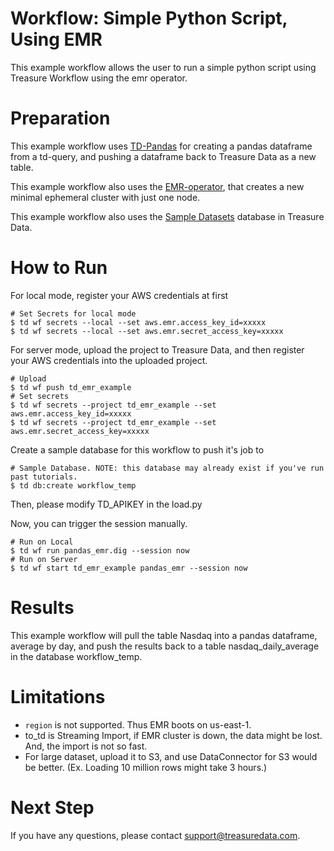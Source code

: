 # Workflow: Simple Python Script, Using EMR

This example workflow allows the user to run a simple python script using Treasure Workflow using the emr operator. 

# Preparation

This example workflow uses [TD-Pandas](https://docs.treasuredata.com/articles/jupyter-pandas) for creating a pandas dataframe from a td-query, and pushing a dataframe back to Treasure Data as a new table.

This example workflow also uses the [EMR-operator](http://docs.digdag.io/operators/emr.html), that creates a new minimal ephemeral cluster with just one node.

This example workflow also uses the [Sample Datasets](https://console.treasuredata.com/app/databases/27777) database in Treasure Data.

# How to Run

For local mode, register your AWS credentials at first

    # Set Secrets for local mode
    $ td wf secrets --local --set aws.emr.access_key_id=xxxxx
    $ td wf secrets --local --set aws.emr.secret_access_key=xxxxx

For server mode, upload the project to Treasure Data, and then register your AWS credentials into the uploaded project.

    # Upload
    $ td wf push td_emr_example
    # Set secrets
    $ td wf secrets --project td_emr_example --set aws.emr.access_key_id=xxxxx
    $ td wf secrets --project td_emr_example --set aws.emr.secret_access_key=xxxxx

Create a sample database for this workflow to push it's job to
	
	# Sample Database. NOTE: this database may already exist if you've run past tutorials.
	$ td db:create workflow_temp

Then, please modify TD_APIKEY in the load.py

Now, you can trigger the session manually.
    
    # Run on Local
    $ td wf run pandas_emr.dig --session now
    # Run on Server
    $ td wf start td_emr_example pandas_emr --session now

# Results

This example workflow will pull the table Nasdaq into a pandas dataframe, average by day, and push the results back to a table nasdaq_daily_average in the database workflow_temp.

# Limitations

- `region` is not supported. Thus EMR boots on us-east-1.
- to_td is Streaming Import, if EMR cluster is down, the data might be lost. And, the import is not so fast.
- For large dataset, upload it to S3, and use DataConnector for S3 would be better. (Ex. Loading 10 million rows might take 3 hours.)
    
# Next Step

If you have any questions, please contact support@treasuredata.com.
